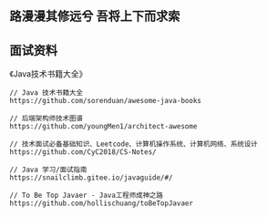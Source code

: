 ## 路漫漫其修远兮 吾将上下而求索

## 面试资料

《Java技术书籍大全》

```
// Java 技术书籍大全
https://github.com/sorenduan/awesome-java-books
```

```
// 后端架构师技术图谱
https://github.com/youngMen1/architect-awesome
```

```
// 技术面试必备基础知识、Leetcode、计算机操作系统、计算机网络、系统设计
https://github.com/CyC2018/CS-Notes/
```

```
// Java 学习/面试指南
https://snailclimb.gitee.io/javaguide/#/
```

```
// To Be Top Javaer - Java工程师成神之路
https://github.com/hollischuang/toBeTopJavaer
```



